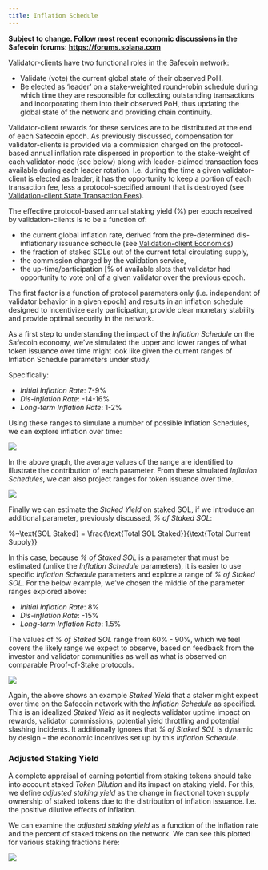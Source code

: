 ```yaml
---
title: Inflation Schedule
---
```


**Subject to change. Follow most recent economic discussions in the Safecoin forums: https://forums.solana.com**

Validator-clients have two functional roles in the Safecoin network:

- Validate \(vote\) the current global state of their observed PoH.
- Be elected as ‘leader’ on a stake-weighted round-robin schedule during which time they are responsible for collecting outstanding transactions and incorporating them into their observed PoH, thus updating the global state of the network and providing chain continuity.

Validator-client rewards for these services are to be distributed at the end of each Safecoin epoch. As previously discussed, compensation for validator-clients is provided via a commission charged on the protocol-based annual inflation rate dispersed in proportion to the stake-weight of each validator-node \(see below\) along with leader-claimed transaction fees available during each leader rotation. I.e. during the time a given validator-client is elected as leader, it has the opportunity to keep a portion of each transaction fee, less a protocol-specified amount that is destroyed \(see [Validation-client State Transaction Fees](ed_vce_state_validation_transaction_fees.md)\).

The effective protocol-based annual staking yield \(%\) per epoch received by validation-clients is to be a function of:

- the current global inflation rate, derived from the pre-determined dis-inflationary issuance schedule \(see [Validation-client Economics](ed_vce_overview.md)\)
- the fraction of staked SOLs out of the current total circulating supply,
- the commission charged by the validation service,
- the up-time/participation \[% of available slots that validator had opportunity to vote on\] of a given validator over the previous epoch.

The first factor is a function of protocol parameters only \(i.e. independent of validator behavior in a given epoch\) and results in an inflation schedule designed to incentivize early participation, provide clear monetary stability and provide optimal security in the network.

As a first step to understanding the impact of the *Inflation Schedule* on the Safecoin economy, we’ve simulated the upper and lower ranges of what token issuance over time might look like given the current ranges of Inflation Schedule parameters under study.

Specifically:

- *Initial Inflation Rate*: 7-9%
- *Dis-inflation Rate*: -14-16%
- *Long-term Inflation Rate*: 1-2%

Using these ranges to simulate a number of possible Inflation Schedules, we can explore inflation over time:

![](/img/p_inflation_schedule_ranges_w_comments.png)

In the above graph, the average values of the range are identified to illustrate the contribution of each parameter.
From these simulated *Inflation Schedules*, we can also project ranges for token issuance over time.

![](/img/p_total_supply_ranges.png)

Finally we can estimate the *Staked Yield* on staked SOL, if we introduce an additional parameter, previously discussed, *% of Staked SOL*:


%~\text{SOL Staked} = \frac{\text{Total SOL Staked}}{\text{Total Current Supply}}


In this case, because *% of Staked SOL* is a parameter that must be estimated (unlike the *Inflation Schedule* parameters), it is easier to use specific *Inflation Schedule* parameters and explore a range of *% of Staked SOL*. For the below example, we’ve chosen the middle of the parameter ranges explored above:

- *Initial Inflation Rate*: 8%
- *Dis-inflation Rate*: -15%
- *Long-term Inflation Rate*: 1.5%

The values of *% of Staked SOL* range from 60% - 90%, which we feel covers the likely range we expect to observe, based on feedback from the investor and validator communities as well as what is observed on comparable Proof-of-Stake protocols.

![](/img/p_ex_staked_yields.png)

Again, the above shows an example *Staked Yield* that a staker might expect over time on the Safecoin network with the *Inflation Schedule* as specified. This is an idealized *Staked Yield* as it neglects validator uptime impact on rewards, validator commissions, potential yield throttling  and potential slashing incidents. It additionally ignores that *% of Staked SOL* is dynamic by design - the economic incentives set up by this *Inflation Schedule*.

### Adjusted Staking Yield

A complete appraisal of earning potential from staking tokens should take into account staked *Token Dilution* and its impact on staking yield. For this, we define *adjusted staking yield* as the change in fractional token supply ownership of staked tokens due to the distribution of inflation issuance. I.e. the positive dilutive effects of inflation.

We can examine the *adjusted staking yield* as a function of the inflation rate and the percent of staked tokens on the network. We can see this plotted for various staking fractions here:

![](/img/p_ex_staked_dilution.png)

